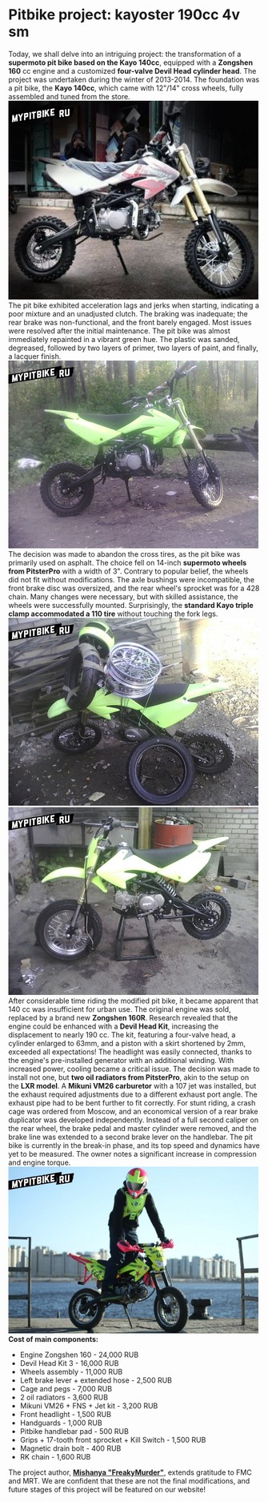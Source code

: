 # Pitbike project: kayoster 190cc 4v sm

Today, we shall delve into an intriguing project: the transformation of a **supermoto pit bike based on the Kayo 140cc**, equipped with a **Zongshen 160** cc engine and a customized **four-valve Devil Head cylinder head**. The project was undertaken during the winter of 2013-2014. The foundation was a pit bike, the **Kayo 140cc**, which came with 12"/14" cross wheels, fully assembled and tuned from the store. ![Stock Kayo 140cc pit bike](../../../static/img/cdbc29.jpg "Stock Kayo 140cc pit bike") The pit bike exhibited acceleration lags and jerks when starting, indicating a poor mixture and an unadjusted clutch. The braking was inadequate; the rear brake was non-functional, and the front barely engaged. Most issues were resolved after the initial maintenance. The pit bike was almost immediately repainted in a vibrant green hue. The plastic was sanded, degreased, followed by two layers of primer, two layers of paint, and finally, a lacquer finish. ![Painted Kayo 140cc pit bike](../../../static/img/0897f3.jpg "Painted Kayo 140cc pit bike") The decision was made to abandon the cross tires, as the pit bike was primarily used on asphalt. The choice fell on 14-inch **supermoto wheels from PitsterPro** with a width of 3". Contrary to popular belief, the wheels did not fit without modifications. The axle bushings were incompatible, the front brake disc was oversized, and the rear wheel's sprocket was for a 428 chain. Many changes were necessary, but with skilled assistance, the wheels were successfully mounted. Surprisingly, the **standard Kayo triple clamp accommodated a 110 tire** without touching the fork legs. ![Installing 14-inch wheels on Kayo 140cc pit bike](../../../static/img/e0894b.jpg "Installing 14-inch wheels on Kayo 140cc pit bike") ![Fitting the front wheel on Kayo 140cc](../../../static/img/92ccc3.jpg "Fitting the front wheel on Kayo 140cc") After considerable time riding the modified pit bike, it became apparent that 140 cc was insufficient for urban use. The original engine was sold, replaced by a brand new **Zongshen 160R**. Research revealed that the engine could be enhanced with a **Devil Head Kit**, increasing the displacement to nearly 190 cc. The kit, featuring a four-valve head, a cylinder enlarged to 63mm, and a piston with a skirt shortened by 2mm, exceeded all expectations! The headlight was easily connected, thanks to the engine's pre-installed generator with an additional winding. With increased power, cooling became a critical issue. The decision was made to install not one, but **two oil radiators from PitsterPro**, akin to the setup on the **LXR model**. A **Mikuni VM26 carburetor** with a 107 jet was installed, but the exhaust required adjustments due to a different exhaust port angle. The exhaust pipe had to be bent further to fit correctly. For stunt riding, a crash cage was ordered from Moscow, and an economical version of a rear brake duplicator was developed independently. Instead of a full second caliper on the rear wheel, the brake pedal and master cylinder were removed, and the brake line was extended to a second brake lever on the handlebar. The pit bike is currently in the break-in phase, and its top speed and dynamics have yet to be measured. The owner notes a significant increase in compression and engine torque. ![Final version of the Kayo pit bike](../../../static/img/0a7e50.jpg "Final version of the Kayo pit bike") **Cost of main components:**

- Engine Zongshen 160 - 24,000 RUB
- Devil Head Kit 3 - 16,000 RUB
- Wheels assembly - 11,000 RUB
- Left brake lever + extended hose - 2,500 RUB
- Cage and pegs - 7,000 RUB
- 2 oil radiators - 3,600 RUB
- Mikuni VM26 + FNS + Jet kit - 3,200 RUB
- Front headlight - 1,500 RUB
- Handguards - 1,000 RUB
- Pitbike handlebar pad - 500 RUB
- Grips + 17-tooth front sprocket + Kill Switch - 1,500 RUB
- Magnetic drain bolt - 400 RUB
- RK chain - 1,600 RUB

The project author, [**Mishanya "FreakyMurder"**](http://vk.com/FreakyMurder), extends gratitude to FMC and MRT. We are confident that these are not the final modifications, and future stages of this project will be featured on our website!

